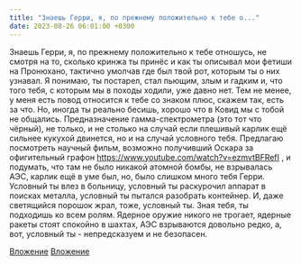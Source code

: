 ```yaml
---
title: "Знаешь Герри, я, по прежнему положительно к тебе о..."
date: 2023-08-26 06:01:00 +0300
---
```


Знаешь Герри, я, по прежнему положительно к тебе отношусь, не смотря на то, сколько кринжа ты принёс и как ты описывал мои фетиши на Пронюхано, тактично умолчав где был твой рот, которым ты о них узнавал.
Я понимаю, ты постарел, стал пьющим, злым и гадким и, что того тебя, с которым мы в походы ходили, уже давно нет. Тем не менее, у меня есть повод относится к тебе со знаком плюс, скажем так, есть за что.
Но, иногда ты реально бесишь, хорошо что в Ковид мы с тобой не общались.
Предназначение гамма-спектрометра (это тот что чёрный), не только, и не столько на случай если плешивый карлик ещё сильнее кукухой двинется, но и на случай условного тебя.
Предлагаю посмотреть научный фильм, возможно получивший Оскара за офигительный графон https://www.youtube.com/watch?v=ezmvtBFRefI , и подумать, что там не было никакой атомной бомбы, не взрывалась АЭС, карлик ещё в уме был, но, было слишком много тебя Герри.
Условный ты влез в больницу, условный ты раскурочил аппарат в поисках металла, условный ты пытался разобрать контейнер. И, даже светящийся порошок жрал, тоже, условный ты. Зная тебя, ты подходишь ко всем ролям.
Ядерное оружие никого не трогает, ядерные ракеты стоят спокойно в шахтах, АЭС взрываются довольно редко, а, вот, условный ты - непредсказуем и не безопасен.


[Вложение](/assets/vk_photos/4/decc6-FAonI.jpg)
[Вложение](https://vk.com/video41076938_456239658)
